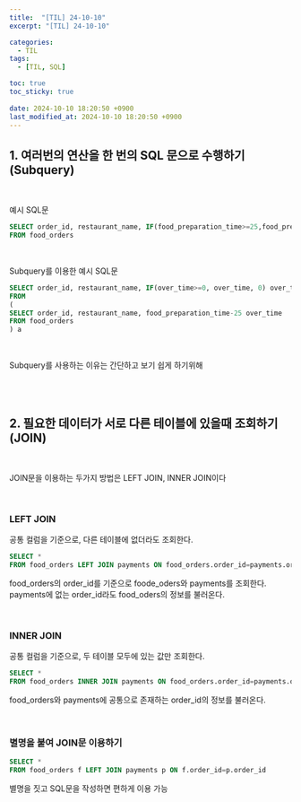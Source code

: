 ```yaml
---
title:  "[TIL] 24-10-10"
excerpt: "[TIL] 24-10-10"

categories:
  - TIL
tags:
  - [TIL, SQL]

toc: true
toc_sticky: true
 
date: 2024-10-10 18:20:50 +0900
last_modified_at: 2024-10-10 18:20:50 +0900
---
```


## 1. 여러번의 연산을 한 번의 SQL 문으로 수행하기(Subquery)

<br>

예시 SQL문

```sql
SELECT order_id, restaurant_name, IF(food_preparation_time>=25,food_preparation_time-25,0) over_time
FROM food_orders
```

<br>

Subquery를 이용한 예시 SQL문

```sql
SELECT order_id, restaurant_name, IF(over_time>=0, over_time, 0) over_time
FROM 
(
SELECT order_id, restaurant_name, food_preparation_time-25 over_time
FROM food_orders
) a
```

<br>

Subquery를 사용하는 이유는 간단하고 보기 쉽게 하기위해

<br>
<br>

## 2. 필요한 데이터가 서로 다른 테이블에 있을때 조회하기(JOIN)

<br>

JOIN문을 이용하는 두가지 방법은 LEFT JOIN, INNER JOIN이다

<br>

### LEFT JOIN

공통 컬럼을 기준으로, 다른 테이블에 없더라도 조회한다.

```sql
SELECT *
FROM food_orders LEFT JOIN payments ON food_orders.order_id=payments.order_id
```

food_orders의 order_id를 기준으로 foode_oders와 payments를 조회한다.  
payments에 없는 order_id라도 food_oders의 정보를 불러온다.

<br>

### INNER JOIN

공통 컬럼을 기준으로, 두 테이블 모두에 있는 값만 조회한다.

```sql
SELECT *
FROM food_orders INNER JOIN payments ON food_orders.order_id=payments.order_id
```

food_orders와 payments에 공통으로 존재하는 order_id의 정보를 불러온다.

<br>

### 별명을 붙여 JOIN문 이용하기

```sql
SELECT *
FROM food_orders f LEFT JOIN payments p ON f.order_id=p.order_id
```

별명을 짓고 SQL문을 작성하면 편하게 이용 가능
